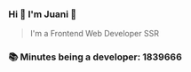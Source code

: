### Hi 👋 I&#39;m Juani 🦁

> I&#39;m a Frontend Web Developer SSR

### 📚 Minutes being a developer: 1839666
